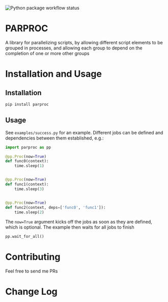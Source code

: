 ![Python package workflow status](https://github.com/magicl/parproc/actions/workflows/python-package.yml/badge.svg)

# PARPROC

A library for parallelizing scripts, by allowing different script elements to be grouped in
processes, and allowing each group to depend on the completion of one or more other groups


# Installation and Usage

## Installation

```sh
pip install parproc
```

## Usage

See ```examples/success.py``` for an example. Different jobs can be defined and dependencies between them established, e.g.:

```python
import parproc as pp

@pp.Proc(now=True)
def func0(context):
    time.sleep(1)


@pp.Proc(now=True)
def func1(context):
    time.sleep(3)


@pp.Proc(now=True)
def func2(context, deps=['func0', 'func1']):
    time.sleep(2)
```

The ```now=True``` argument kicks off the jobs as soon as they are defined, which is optional. The example then waits for all jobs to finish

```python
pp.wait_for_all()
```


# Contributing

Feel free to send me PRs


# Change Log
